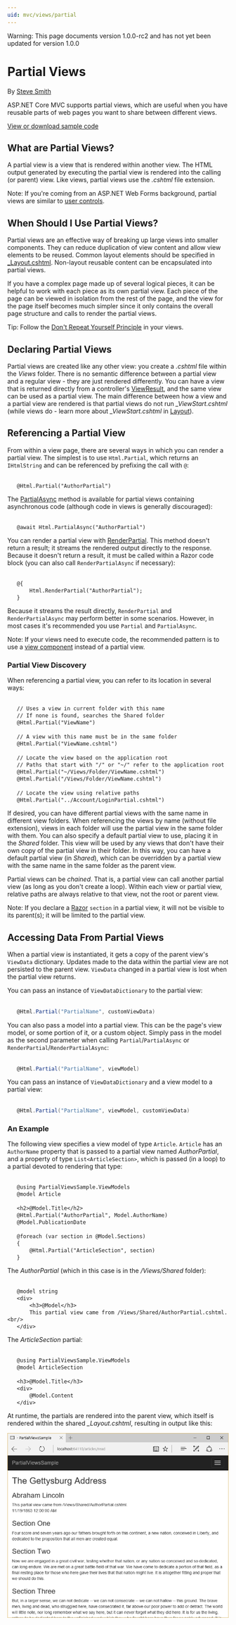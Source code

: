 ```yaml
---
uid: mvc/views/partial
---
```

Warning: This page documents version 1.0.0-rc2 and has not yet been updated for version 1.0.0

  # Partial Views

By [Steve Smith](http://ardalis.com)

ASP.NET Core MVC supports partial views, which are useful when you have reusable parts of web pages you want to share between different views.

[View or download sample code](https://github.com/aspnet/Docs/tree/master/aspnet/mvc/views/partial/sample)

  ## What are Partial Views?

A partial view is a view that is rendered within another view. The HTML output generated by executing the partial view is rendered into the calling (or parent) view. Like views, partial views use the *.cshtml* file extension.

Note: If you're coming from an ASP.NET Web Forms background, partial views are similar to [user controls](https://msdn.microsoft.com/en-us/library/y6wb1a0e.aspx).

  ## When Should I Use Partial Views?

Partial views are an effective way of breaking up large views into smaller components. They can reduce duplication of view content and allow view elements to be reused. Common layout elements should be specified in [_Layout.cshtml](layout.md). Non-layout reusable content can be encapsulated into partial views.

If you have a complex page made up of several logical pieces, it can be helpful to work with each piece as its own partial view. Each piece of the page can be viewed in isolation from the rest of the page, and the view for the page itself becomes much simpler since it only contains the overall page structure and calls to render the partial views.

Tip: Follow the [Don't Repeat Yourself Principle](http://deviq.com/don-t-repeat-yourself/) in your views.

  ## Declaring Partial Views

Partial views are created like any other view: you create a *.cshtml* file within the *Views* folder. There is no semantic difference between a partial view and a regular view - they are just rendered differently. You can have a view that is returned directly from a controller's [ViewResult](http://docs.asp.net/projects/api/en/latest/autoapi/Microsoft/AspNetCore/Mvc/ViewResult/index.html.md#Microsoft.AspNetCore.Mvc.ViewResult.md), and the same view can be used as a partial view. The main difference between how a view and a partial view are rendered is that partial views do not run *_ViewStart.cshtml* (while views do - learn more about *_ViewStart.cshtml* in [Layout](layout.md)).

  ## Referencing a Partial View

From within a view page, there are several ways in which you can render a partial view. The simplest is to use `Html.Partial`, which returns an `IHtmlString` and can be referenced by prefixing the call with `@`:

<!-- literal_block {"xml:space": "preserve", "backrefs": [], "source": "/Users/shirhatti/docs/Docs/aspnet/mvc/views/partial/sample/src/PartialViewsSample/Views/Home/About.cshtml", "ids": [], "dupnames": [], "names": [], "classes": [], "linenos": false, "highlight_args": {"linenostart": 1}} -->

````

   @Html.Partial("AuthorPartial")

   ````

The [PartialAsync](http://docs.asp.net/projects/api/en/latest/autoapi/Microsoft/AspNetCore/Mvc/Rendering/IHtmlHelper/index.html.md#Microsoft.AspNetCore.Mvc.Rendering.IHtmlHelper.PartialAsync.md) method is available for partial views containing asynchronous code (although code in views is generally discouraged):

<!-- literal_block {"xml:space": "preserve", "backrefs": [], "source": "/Users/shirhatti/docs/Docs/aspnet/mvc/views/partial/sample/src/PartialViewsSample/Views/Home/About.cshtml", "ids": [], "dupnames": [], "names": [], "classes": [], "linenos": false, "highlight_args": {"linenostart": 1}} -->

````

   @await Html.PartialAsync("AuthorPartial")

   ````

You can render a partial view with [RenderPartial](http://docs.asp.net/projects/api/en/latest/autoapi/Microsoft/AspNetCore/Mvc/Rendering/HtmlHelperPartialExtensions/index.html.md#Microsoft.AspNetCore.Mvc.Rendering.HtmlHelperPartialExtensions.RenderPartial.md). This method doesn't return a result; it streams the rendered output directly to the response. Because it doesn't return a result, it must be called within a Razor code block (you can also call `RenderPartialAsync` if necessary):

<!-- literal_block {"xml:space": "preserve", "backrefs": [], "source": "/Users/shirhatti/docs/Docs/aspnet/mvc/views/partial/sample/src/PartialViewsSample/Views/Home/About.cshtml", "ids": [], "dupnames": [], "names": [], "classes": [], "linenos": false, "highlight_args": {"linenostart": 1}} -->

````

   @{
       Html.RenderPartial("AuthorPartial");
   }

   ````

Because it streams the result directly, `RenderPartial` and `RenderPartialAsync` may perform better in some scenarios. However, in most cases it's recommended you use `Partial` and `PartialAsync`.

Note: If your views need to execute code, the recommended pattern is to use a [view component](view-components.md) instead of a partial view.

  ### Partial View Discovery

When referencing a partial view, you can refer to its location in several ways:

<!-- literal_block {"backrefs": [], "ids": [], "dupnames": [], "linenos": false, "names": [], "classes": [], "xml:space": "preserve", "language": "text", "highlight_args": {}} -->

````text

   // Uses a view in current folder with this name
   // If none is found, searches the Shared folder
   @Html.Partial("ViewName")

   // A view with this name must be in the same folder
   @Html.Partial("ViewName.cshtml")

   // Locate the view based on the application root
   // Paths that start with "/" or "~/" refer to the application root
   @Html.Partial("~/Views/Folder/ViewName.cshtml")
   @Html.Partial("/Views/Folder/ViewName.cshtml")

   // Locate the view using relative paths
   @Html.Partial("../Account/LoginPartial.cshtml")
   ````

If desired, you can have different partial views with the same name in different view folders. When referencing the views by name (without file extension), views in each folder will use the partial view in the same folder with them. You can also specify a default partial view to use, placing it in the *Shared* folder. This view will be used by any views that don't have their own copy of the partial view in their folder. In this way, you can have a default partial view (in *Shared*), which can be overridden by a partial view with the same name in the same folder as the parent view.

Partial views can be *chained*. That is, a partial view can call another partial view (as long as you don't create a loop). Within each view or partial view, relative paths are always relative to that view, not the root or parent view.

Note: If you declare a [Razor](razor.md) `section` in a partial view, it will not be visible to its parent(s); it will be limited to the partial view.

  ## Accessing Data From Partial Views

When a partial view is instantiated, it gets a copy of the parent view's `ViewData` dictionary. Updates made to the data within the partial view are not persisted to the parent view. `ViewData` changed in a partial view is lost when the partial view returns.

You can pass an instance of `ViewDataDictionary` to the partial view:

<!-- literal_block {"backrefs": [], "ids": [], "dupnames": [], "linenos": false, "names": [], "classes": [], "xml:space": "preserve", "language": "c#", "highlight_args": {}} -->

````c#

   @Html.Partial("PartialName", customViewData)
   ````

You can also pass a model into a partial view. This can be the page's view model, or some portion of it, or a custom object. Simply pass in the model as the second parameter when calling `Partial`/`PartialAsync` or `RenderPartial`/`RenderPartialAsync`:

<!-- literal_block {"backrefs": [], "ids": [], "dupnames": [], "linenos": false, "names": [], "classes": [], "xml:space": "preserve", "language": "c#", "highlight_args": {}} -->

````c#

   @Html.Partial("PartialName", viewModel)
   ````

You can pass an instance of `ViewDataDictionary` and a view model to a partial view:

<!-- literal_block {"backrefs": [], "ids": [], "dupnames": [], "linenos": false, "names": [], "classes": [], "xml:space": "preserve", "language": "c#", "highlight_args": {}} -->

````c#

   @Html.Partial("PartialName", viewModel, customViewData)
   ````

  ### An Example

The following view specifies a view model of type `Article`. `Article` has an `AuthorName` property that is passed to a partial view named *AuthorPartial*, and a property of type `List<ArticleSection>`, which is passed (in a loop) to a partial devoted to rendering that type:

<!-- literal_block {"xml:space": "preserve", "backrefs": [], "source": "/Users/shirhatti/docs/Docs/aspnet/mvc/views/partial/sample/src/PartialViewsSample/Views/Articles/Read.cshtml", "ids": [], "dupnames": [], "names": [], "classes": [], "linenos": false, "highlight_args": {"hl_lines": [2, 5, 10], "linenostart": 1}} -->

````

   @using PartialViewsSample.ViewModels
   @model Article

   <h2>@Model.Title</h2>
   @Html.Partial("AuthorPartial", Model.AuthorName)
   @Model.PublicationDate

   @foreach (var section in @Model.Sections)
   {
       @Html.Partial("ArticleSection", section)
   }

   ````

The *AuthorPartial* (which in this case is in the */Views/Shared* folder):

<!-- literal_block {"xml:space": "preserve", "backrefs": [], "source": "/Users/shirhatti/docs/Docs/aspnet/mvc/views/partial/sample/src/PartialViewsSample/Views/Shared/AuthorPartial.cshtml", "ids": [], "dupnames": [], "names": [], "classes": [], "linenos": false, "highlight_args": {"hl_lines": [1], "linenostart": 1}} -->

````

   @model string
   <div>
       <h3>@Model</h3>
       This partial view came from /Views/Shared/AuthorPartial.cshtml.<br/>
   </div>

   ````

The *ArticleSection* partial:

<!-- literal_block {"xml:space": "preserve", "backrefs": [], "source": "/Users/shirhatti/docs/Docs/aspnet/mvc/views/partial/sample/src/PartialViewsSample/Views/Articles/ArticleSection.cshtml", "ids": [], "dupnames": [], "names": [], "classes": [], "linenos": false, "highlight_args": {"hl_lines": [2], "linenostart": 1}} -->

````

   @using PartialViewsSample.ViewModels
   @model ArticleSection

   <h3>@Model.Title</h3>
   <div>
       @Model.Content
   </div>
   ````

At runtime, the partials are rendered into the parent view, which itself is rendered within the shared *_Layout.cshtml*, resulting in output like this:

![image](partial/_static/output.png)
